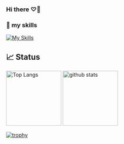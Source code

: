 ### Hi there ♡👋

### 🌱 my skills
[![My Skills](https://skillicons.dev/icons?i=js,html,css,github,react,vercel,figma)](https://skillicons.dev)

## 📈 Status

<p align="left"> 
  <img alt="Top Langs" height="150px" src="https://github-readme-stats.vercel.app/api/top-langs/?username=madanamaehanai&layout=compact&show_icons=true" />
  <img alt="github stats" height="150px" src="https://github-readme-stats.vercel.app/api?username=madanamaehanai" />
</p>

[![trophy](https://github-profile-trophy.vercel.app/?username=madanamaehanai&margin-w=5)](https://github.com/madanamaehanai/)

<!--
**madanamaehanai/madanamaehanai** is a ✨ _special_ ✨ repository because its `README.md` (this file) appears on your GitHub profile.

Here are some ideas to get you started:

- 🔭 I’m currently working on ...
- 🌱 I’m currently learning ...
- 👯 I’m looking to collaborate on ...
- 🤔 I’m looking for help with ...
- 💬 Ask me about ...
- 📫 How to reach me: ...
- 😄 Pronouns: ...
- ⚡ Fun fact: ...
-->
